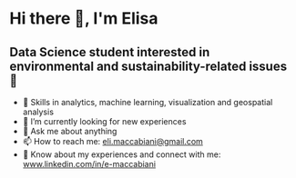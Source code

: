 #                           **Hi there 👋, I'm Elisa**
## Data Science student  interested in environmental and sustainability-related issues 🍃

- 🔭 Skills in analytics, machine learning, visualization and geospatial analysis
- 🤝 I’m currently looking for new experiences
- 💬 Ask me about anything
- 📫 How to reach me: eli.maccabiani@gmail.com
- 📄 Know about my experiences and connect with me: www.linkedin.com/in/e-maccabiani

